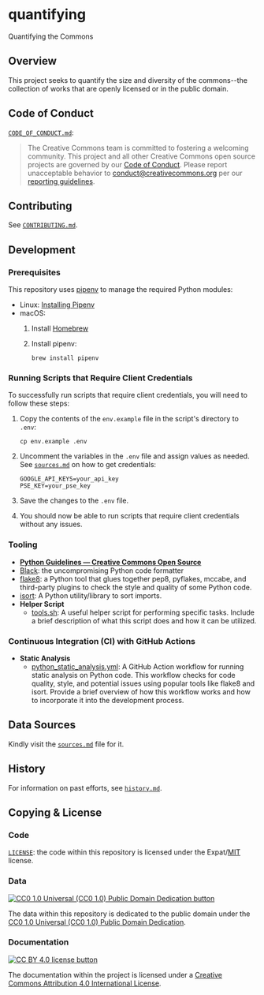 # quantifying

Quantifying the Commons

## Overview

This project seeks to quantify the size and diversity of the commons--the
collection of works that are openly licensed or in the public domain.

## Code of Conduct

[`CODE_OF_CONDUCT.md`](CODE_OF_CONDUCT.md):
> The Creative Commons team is committed to fostering a welcoming community.
> This project and all other Creative Commons open source projects are governed
> by our [Code of Conduct][code_of_conduct]. Please report unacceptable
> behavior to [conduct@creativecommons.org](mailto:conduct@creativecommons.org)
> per our [reporting guidelines][reporting_guide].

[code_of_conduct]: https://opensource.creativecommons.org/community/code-of-conduct/
[reporting_guide]: https://opensource.creativecommons.org/community/code-of-conduct/enforcement/

## Contributing

See [`CONTRIBUTING.md`](CONTRIBUTING.md).

## Development

### Prerequisites

This repository uses [pipenv][pipenvdocs] to manage the required Python
modules:

- Linux: [Installing Pipenv][pipenvinstall]
- macOS:
  1. Install [Homebrew][homebrew]
  2. Install pipenv:

        ```install pipenv
        brew install pipenv
        ```

[pipenvdocs]: https://pipenv.pypa.io/en/latest/
[homebrew]: https://brew.sh/
[pipenvinstall]: https://pipenv.pypa.io/en/latest/install/#installing-pipenv

### Running Scripts that Require Client Credentials

To successfully run scripts that require client credentials, you will need to follow these steps:

  1. Copy the contents of the `env.example` file in the script's directory to `.env`:

        ```example
        cp env.example .env
        ```

  2. Uncomment the variables in the `.env` file and assign values as needed. See [`sources.md`](sources.md) on how to get credentials:

        ```Keys
        GOOGLE_API_KEYS=your_api_key
        PSE_KEY=your_pse_key
       ```

  3. Save the changes to the `.env` file.

  4. You should now be able to run scripts that require client credentials without any issues.

### Tooling

- **[Python Guidelines — Creative Commons Open Source][ccospyguide]**
- [Black][black]: the uncompromising Python code formatter
- [flake8][flake8]: a Python tool that glues together pep8, pyflakes, mccabe,
  and third-party plugins to check the style and quality of some Python code.
- [isort][isort]: A Python utility/library to sort imports.
- **Helper Script**
  - [tools.sh](./dev/tools.sh): A useful helper script for performing specific tasks. Include a brief description of what this script does and how it can be utilized.

### Continuous Integration (CI) with GitHub Actions

- **Static Analysis**
  - [python_static_analysis.yml](.github/workflows/python_static_analysis.yml): A GitHub Action workflow for running static analysis on Python code. This workflow checks for code quality, style, and potential issues using popular tools like flake8 and isort. Provide a brief overview of how this workflow works and how to incorporate it into the development process.

[ccospyguide]: https://opensource.creativecommons.org/contributing-code/python-guidelines/
[black]: https://github.com/psf/black
[flake8]: https://gitlab.com/pycqa/flake8
[isort]: https://pycqa.github.io/isort/

## Data Sources

Kindly visit the [`sources.md`](sources.md) file for it.

## History

For information on past efforts, see [`history.md`](history.md).

## Copying & License

### Code

[`LICENSE`](LICENSE): the code within this repository is licensed under the Expat/[MIT][mit] license.

[mit]: http://www.opensource.org/licenses/MIT "The MIT License | Open Source Initiative"

### Data

[![CC0 1.0 Universal (CC0 1.0) Public Domain Dedication
button][cc-zero-png]][cc-zero]

The data within this repository is dedicated to the public domain under the
[CC0 1.0 Universal (CC0 1.0) Public Domain Dedication][cc-zero].

[cc-zero-png]: https://licensebuttons.net/l/zero/1.0/88x31.png "CC0 1.0 Universal (CC0 1.0) Public Domain Dedication button"
[cc-zero]: https://creativecommons.org/publicdomain/zero/1.0/

### Documentation

[![CC BY 4.0 license button][cc-by-png]][cc-by]

The documentation within the project is licensed under a [Creative Commons
Attribution 4.0 International License][cc-by].

[cc-by-png]: https://licensebuttons.net/l/by/4.0/88x31.png#floatleft "CC BY 4.0 license button"
[cc-by]: https://creativecommons.org/licenses/by/4.0/ "Creative Commons Attribution 4.0 International License"
